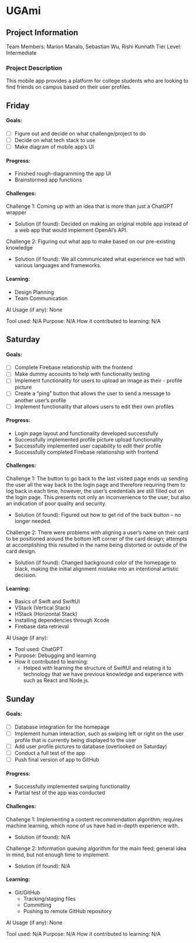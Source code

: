 # UGAmi

## Project Information

Team Members: Marion Manalo, Sebastian Wu, Rishi Kunnath
Tier Level: Intermediate

### Project Description

This mobile app provides a platform for college students who are looking to find friends on campus based on their user profiles.






## Friday 

#### Goals:

- [ ] Figure out and decide on what challenge/project to do
- [ ] Decide on what tech stack to use
- [ ] Make diagram of mobile app’s UI

#### Progress:

- Finished rough-diagramming the app UI 
- Brainstormed app functions


#### Challenges:

Challenge 1: Coming up with an idea that is more than just a ChatGPT wrapper
   - Solution (if found): Decided on making an original mobile app instead of a web app that would implement OpenAI’s API.

Challenge 2: Figuring out what app to make based on our pre-existing knowledge
   - Solution (if found): We all communicated what experience we had with various languages and frameworks.


#### Learning:

- Design Planning
- Team Communication



AI Usage (if any): None

Tool used: N/A
Purpose: N/A
How it contributed to learning:
N/A






## Saturday 

#### Goals:

- [ ] Complete Firebase relationship with the frontend
- [ ] Make dummy accounts to help with functionality testing
- [ ] Implement functionality for users to upload an image as their - profile picture
- [ ] Create a “ping” button that allows the user to send a message to another user’s profile
- [ ] Implement functionality that allows users to edit their own profiles

#### Progress:

- Login page layout and functionality developed successfully
- Successfully implemented profile picture upload functionality
- Successfully implemented user capability to edit their profile
- Successfully completed Firebase relationship with frontend


#### Challenges:

Challenge 1: The button to go back to the last visited page ends up sending the user all the way back to the login page and therefore requiring them to log back in each time, however, the user’s credentials are still filled out on the login page.  This presents not only an inconvenience to the user, but also an indication of poor quality and security.
   - Solution (if found): Figured out how to get rid of the back button – no longer needed.

Challenge 2: There were problems with aligning a user’s name on their card to be positioned around the bottom left corner of the card design; attempts at accomplishing this resulted in the name being distorted or outside of the card design.
   - Solution (if found): Changed background color of the homepage to black, making the initial alignment mistake into an intentional artistic decision.



#### Learning:

- Basics of Swift and SwiftUI
- VStack (Vertical Stack)
- HStack (Horizontal Stack)
- Installing dependencies through Xcode
- Firebase data retrieval


AI Usage (if any):

- Tool used: ChatGPT
- Purpose: Debugging and learning
- How it contributed to learning:
    - Helped with learning the structure of SwiftUI and relating it to technology that we have previous knowledge and experience with such as React and Node.js.






## Sunday

#### Goals:

- [ ] Database integration for the homepage
- [ ] Implement human interaction, such as swiping left or right on the user profile that is currently being displayed to the user
- [ ] Add user profile pictures to database (overlooked on Saturday)
- [ ] Conduct a full test of the app
- [ ] Push final version of app to GitHub

#### Progress:

- Successfully implemented swiping functionality
- Partial test of the app was conducted


#### Challenges:

Challenge 1: Implementing a content recommendation algorithm; requires machine learning, which none of us have had in-depth experience with.
   - Solution (if found): N/A

Challenge 2: Information queuing algorithm for the main feed; general idea in mind, but not enough time to implement.
   - Solution (if found): N/A


#### Learning:

- Git/GitHub
    - Tracking/staging files
    - Committing
    - Pushing to remote GitHub repository


AI Usage (if any): None

Tool used: N/A
Purpose: N/A
How it contributed to learning: N/A